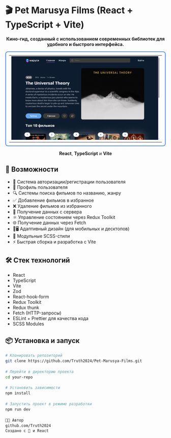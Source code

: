 # 🎬 Pet Marusya Films (React + TypeScript + Vite)

<div align="center">
    <p><strong>Кино-гид, созданный с использованием современных библиотек для удобного и быстрого интерфейса.</strong></p>
  <table style="border: 2px solid #4a86e8; border-radius: 8px; padding: 10px">
    <tr>
      <td>
        <img src="https://github.com/Truth2024/Pet-Marusya-Films/blob/main/src/assets/marusya.png" 
             alt="Pet Social Club" 
             style="width: 100%; max-width: 100%; height: auto"/>
      </td>
    </tr>
  </table>
  <p><strong>React</strong>, <strong>TypeScript</strong> и <strong>Vite</strong></p>
</div>

## 🚀 Возможности

- 🔐 Система авторизации/регистрации пользователя
- 👤 Профиль пользователя
- 🔍 Системы поиска фильмов по названию, жанру
- ✅ Добавление фильмов в избранное
- ❌ Удаление фильмов из избранного
- 💾 Получение данных с сервера
- ⚛️ Управление состоянием через Redux Toolkit
- 🌐 Получение данных через Fetch
- 📲🖥️ Адаптивный дизайн (для мобильных и десктопов)
- 🎨 Модульные SCSS-стили
- ⚡ Быстрая сборка и разработка с Vite

## 🛠️ Стек технологий

- React
- TypeScript
- Vite
- Zod
- React-hook-form
- Redux Toolkit
- Redux thunk
- Fetch (HTTP-запросы)
- ESLint + Prettier для качества кода
- SCSS Modules

## 📦 Установка и запуск

```bash
# Клонировать репозиторий
git clone https://github.com/Truth2024/Pet-Marusya-Films.git

# Перейти в директорию проекта
cd your-repo

# Установить зависимости
npm install

# Запустить проект в режиме разработки
npm run dev

🧑‍💻 Автор
github.com/Truth2024
Создано с 💙 и React
```
